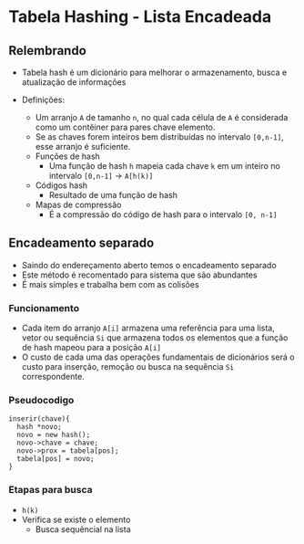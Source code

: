 # Tabela Hashing - Lista Encadeada

## Relembrando

- Tabela hash é um dicionário para melhorar o armazenamento, busca e atualização de informações

- Definições:
  - Um arranjo `A` de tamanho `n`, no qual cada célula de `A` é considerada como um contêiner para pares chave elemento.
  - Se as chaves forem inteiros bem distribuídas no intervalo `[0,n-1]`, esse arranjo é suficiente.
  - Funções de hash
    - Uma função de hash `h` mapeia cada chave `k` em um inteiro no intervalo `[0,n-1]` -> `A[h(k)]`
  - Códigos hash
    - Resultado de uma função de hash
  - Mapas de compressão
    - É a compressão do código de hash para o intervalo `[0, n-1]`

## Encadeamento separado

- Saindo do endereçamento aberto temos o encadeamento separado
- Este método é recomentado para sistema que são abundantes
- É mais simples e trabalha bem com as colisões

### Funcionamento

- Cada item do arranjo `A[i]` armazena uma referência para uma lista, vetor ou sequência `Si` que armazena todos os elementos que a função de hash mapeou para a posição `A[i]`
- O custo de cada uma das operações fundamentais de dicionários será o custo para inserção, remoção ou busca na sequência `Si` correspondente.

### Pseudocodigo

```pseudo
inserir(chave){
  hash *novo;
  novo = new hash();
  novo->chave = chave;
  novo->prox = tabela[pos];
  tabela[pos] = novo;
}
```

### Etapas para busca

- `h(k)`
- Verifica se existe o elemento
  - Busca sequêncial na lista

